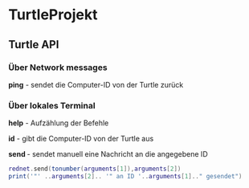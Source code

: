 # TurtleProjekt

## Turtle API

### Über Network messages

**ping** - sendet die Computer-ID von der Turtle zurück

### Über lokales Terminal

**help** - Aufzählung der Befehle

**id** - gibt die Computer-ID von der Turtle aus

**send <ID> <message>** - sendet manuell eine Nachricht an die angegebene ID
```lua
rednet.send(tonumber(arguments[1]),arguments[2])
print('"' ..arguments[2].. '" an ID '..arguments[1].." gesendet")  
```

